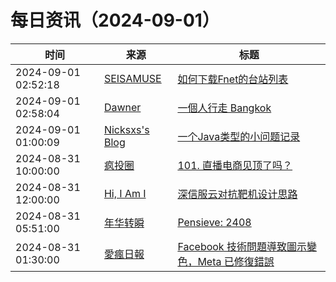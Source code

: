 ﻿# 每日资讯（2024-09-01）

|时间|来源|标题|
|---|---|---|
|2024-09-01 02:52:18|[SEISAMUSE](https://www.seis-jun.xyz/atom.xml)|[如何下载Fnet的台站列表](http://www.seis-jun.xyz/how-to-download-fnet-station-list)|
|2024-09-01 02:58:04|[Dawner](https://dawner.top/atom.xml)|[一個人行走 Bangkok](https://dawner.top/posts/a-person-walking-alone-in-bangkok/)|
|2024-09-01 01:00:09|[Nicksxs's Blog](https://nicksxs.me/atom.xml)|[一个Java类型的小问题记录](https://nicksxs.me/2024/09/01/%E4%B8%80%E4%B8%AAJava%E7%B1%BB%E5%9E%8B%E7%9A%84%E5%B0%8F%E9%97%AE%E9%A2%98%E8%AE%B0%E5%BD%95/)|
|2024-08-31 10:00:00|[疯投圈](https://crazy.capital/feed)|[101. 直播电商见顶了吗？](https://crazy.capital/101)|
|2024-08-31 12:00:00|[Hi, I Am I](https://5ime.cn/atom.xml)|[深信服云对抗靶机设计思路](https://5ime.cn/sangfor_cloud_confrontation.html)|
|2024-08-31 05:51:00|[年华转瞬](https://blog.xiaket.org/feed.xml)|[Pensieve: 2408](https://xiaket.github.io/2024/pensieve-2408.html)|
|2024-08-31 01:30:00|[愛瘋日報](http://www.iphonetaiwan.org/feeds/posts/default)|[Facebook 技術問題導致圖示變色，Meta 已修復錯誤](https://www.iphonetaiwan.org/2024/08/facebook-icon-color-change-issue.html)|
